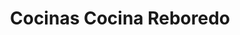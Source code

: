 ---
title: "Cocinas Cocina Reboredo"
url: /ferrol/cocinas-cocina-reboredo/
shop: Haushaltsgeräte
---